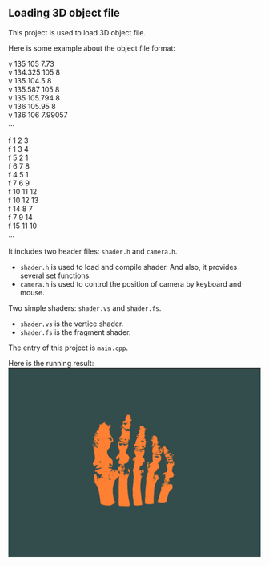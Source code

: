## Loading 3D object file 

This project is used to load 3D object file. 

Here is some example about the object file format:

v 135 105 7.73 <br> 
v 134.325 105 8 <br> 
v 135 104.5 8 <br> 
v 135.587 105 8 <br> 
v 135 105.794 8 <br> 
v 136 105.95 8 <br> 
v 136 106 7.99057<br> 
...<br> 
<br> 
f 1 2 3 <br> 
f 1 3 4 <br> 
f 5 2 1 <br> 
f 6 7 8 <br> 
f 4 5 1 <br> 
f 7 6 9 <br> 
f 10 11 12 <br> 
f 10 12 13 <br> 
f 14 8 7 <br> 
f 7 9 14 <br> 
f 15 11 10 <br> 
...<br> 
<br> 
It includes two header files: `shader.h` and `camera.h`.  <br> 
* `shader.h` is used to load and compile shader. And also, it provides several set functions. <br> 
* `camera.h` is used to control the position of camera by keyboard and mouse. <br> 

Two simple shaders: `shader.vs` and `shader.fs`.<br> 
* `shader.vs` is the vertice shader.<br> 
* `shader.fs` is the fragment shader.<br> 

The entry of this project is `main.cpp`. <br> 

Here is the running result:<br> 
![Result](https://github.com/KokoFan16/openGL/blob/master/loadObjFile/foot.png)




